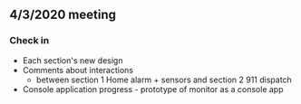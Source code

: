 ## 4/3/2020 meeting

### Check in

* Each section's new design 
* Comments about interactions
	* between section 1 Home alarm + sensors and section 2 911 dispatch
* Console application progress - prototype of monitor as a console app